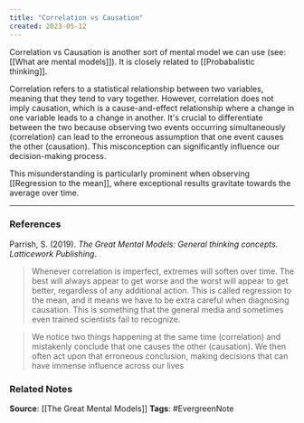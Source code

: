 ```yaml
---
title: "Correlation vs Causation"
created: 2023-05-12
---
```


Correlation vs Causation is another sort of mental model we can use (see: [[What are mental models]]). It is closely related to [[Probabalistic thinking]].

Correlation refers to a statistical relationship between two variables, meaning that they tend to vary together. However, correlation does not imply causation, which is a cause-and-effect relationship where a change in one variable leads to a change in another. It's crucial to differentiate between the two because observing two events occurring simultaneously (correlation) can lead to the erroneous assumption that one event causes the other (causation). This misconception can significantly influence our decision-making process.

This misunderstanding is particularly prominent when observing [[Regression to the mean]], where exceptional results gravitate towards the average over time.

---
### References

Parrish, S. (2019). _The Great Mental Models: General thinking concepts. Latticework Publishing_.

>  Whenever correlation is imperfect, extremes will soften over time. The best will always appear to get worse and the worst will appear to get better, regardless of any additional action. This is called regression to the mean, and it means we have to be extra careful when diagnosing causation. This is something that the general media and sometimes even trained scientists fail to recognize.

>  We notice two things happening at the same time (correlation) and mistakenly conclude that one causes the other (causation). We then often act upon that erroneous conclusion, making decisions that can have immense influence across our lives

### Related Notes
**Source**: [[The Great Mental Models]]
**Tags**: #EvergreenNote
